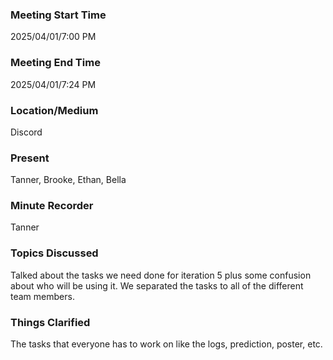 ### Meeting Start Time

2025/04/01/7:00 PM

### Meeting End Time

2025/04/01/7:24 PM

### Location/Medium

Discord

### Present

Tanner, Brooke, Ethan, Bella

### Minute Recorder

Tanner

### Topics Discussed

Talked about the tasks we need done for iteration 5 plus some confusion about who will be using it. 
We separated the tasks to all of the different team members.

### Things Clarified
The tasks that everyone has to work on like the logs, prediction, poster, etc.
